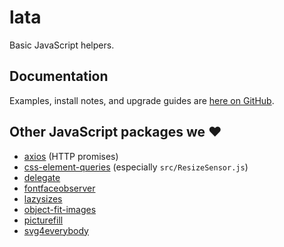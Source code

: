 # lata

Basic JavaScript helpers.

## Documentation

Examples, install notes, and upgrade guides are [here on GitHub](https://madebymode.github.io/lata).

## Other JavaScript packages we ❤

- [axios](https://github.com/axios/axios#readme) (HTTP promises)
- [css-element-queries](https://github.com/marcj/css-element-queries#readme) (especially `src/ResizeSensor.js`)
- [delegate](https://github.com/zenorocha/delegate#readme)
- [fontfaceobserver](https://github.com/bramstein/fontfaceobserver#readme)
- [lazysizes](https://github.com/aFarkas/lazysizes#readme)
- [object-fit-images](https://github.com/bfred-it/object-fit-images#readme)
- [picturefill](https://github.com/scottjehl/picturefill#readme)
- [svg4everybody](https://github.com/jonathantneal/svg4everybody#readme)
